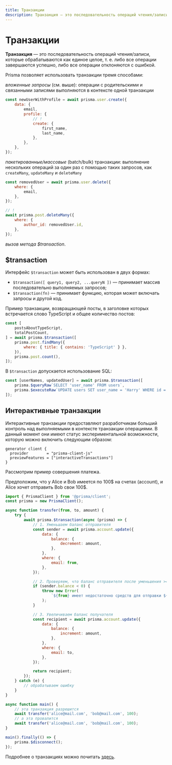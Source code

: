 ```yaml
---
title: Транзакции
description: Транзакция — это последовательность операций чтения/записи, которые обрабатываются как единое целое, т. е. либо все операции завершаются успешно, либо все операции отклоняются с ошибкой
---
```


# Транзакции

**Транзакция** — это последовательность операций чтения/записи, которые обрабатываются как единое целое, т. е. либо все операции завершаются успешно, либо все операции отклоняются с ошибкой.

Prisma позволяет использовать транзакции тремя способами:

_вложенные запросы_ (см. выше): операции с родительскими и связанными записями выполняются в контексте одной транзакции

```js
const newUserWithProfile = await prisma.user.create({
    data: {
        email,
        profile: {
            // !
            create: {
                first_name,
                last_name,
            },
        },
    },
});
```

_пакетированные/массовые_ (batch/bulk) транзакции: выполнение нескольких операций за один раз с помощью таких запросов, как `createMany`, `updateMany` и `deleteMany`

```js
const removedUser = await prisma.user.delete({
    where: {
        email,
    },
});

// !
await prisma.post.deleteMany({
    where: {
        author_id: removedUser.id,
    },
});
```

_вызов метода \$transaction_.

## \$transaction

Интерфейс `$transaction` может быть использован в двух формах:

-   `$transaction([ query1, query2, ...queryN ])` — принимает массив последовательно выполняемых запросов;
-   `$transaction(fn)` — принимает функцию, которая может включать запросы и другой код.

Пример транзакции, возвращающей посты, в заголовке которых встречается слово TypeScript и общее количество постов:

```js
const [
    postsAboutTypeScript,
    totalPostCount,
] = await prisma.$transaction([
    prisma.post.findMany({
        where: { title: { contains: 'TypeScript' } },
    }),
    prisma.post.count(),
]);
```

В `$transaction` допускается использование SQL:

```js
const [userNames, updatedUser] = await prisma.$transaction([
    prisma.$queryRaw`SELECT 'user_name' FROM users`,
    prisma.$executeRaw`UPDATE users SET user_name = 'Harry' WHERE id = 42`,
]);
```

## Интерактивные транзакции

Интерактивные транзакции предоставляют разработчикам больший контроль над выполняемыми в контексте транзакции операциями. В данный момент они имеют статус экспериментальной возможности, которую можно включить следующим образом:

```
generator client {
  provider        = "prisma-client-js"
  previewFeatures = ["interactiveTransactions"]
}
```

Рассмотрим пример совершения платежа.

Предположим, что у Alice и Bob имеется по 100$ на счетах (account), и Alice хочет отправить Bob свои 100$.

```js
import { PrismaClient } from '@prisma/client';
const prisma = new PrismaClient();

async function transfer(from, to, amount) {
    try {
        await prisma.$transaction(async (prisma) => {
            // 1. Уменьшаем баланс отправителя
            const sender = await prisma.account.update({
                data: {
                    balance: {
                        decrement: amount,
                    },
                },
                where: {
                    email: from,
                },
            });

            // 2. Проверяем, что баланс отправителя после уменьшения >= 0
            if (sender.balance < 0) {
                throw new Error(
                    `${from} имеет недостаточно средств для отправки ${amount}`
                );
            }

            // 3. Увеличиваем баланс получателя
            const recipient = await prisma.account.update({
                data: {
                    balance: {
                        increment: amount,
                    },
                },
                where: {
                    email: to,
                },
            });

            return recipient;
        });
    } catch (e) {
        // обрабатываем ошибку
    }
}

async function main() {
    // эта транзакция разрешится
    await transfer('alice@mail.com', 'bob@mail.com', 100);
    // а эта провалится
    await transfer('alice@mail.com', 'bob@mail.com', 100);
}

main().finally(() => {
    prisma.$disconnect();
});
```

Подробнее о транзакциях можно почитать [здесь](https://www.prisma.io/docs/concepts/components/prisma-client/transactions).
